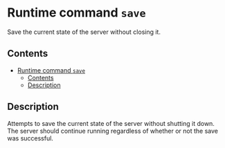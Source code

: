# Runtime command `save`

Save the current state of the server without closing it.

## Contents

- [Runtime command `save`](#runtime-command-save)
  - [Contents](#contents)
  - [Description](#description)

## Description

Attempts to save the current state of the server without shutting it down. The server should continue running regardless of whether or not the save was successful.